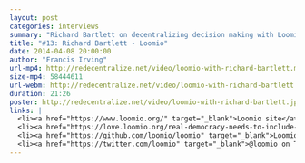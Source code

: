 ```yaml
---
layout: post
categories: interviews
summary: "Richard Bartlett on decentralizing decision making with Loomio. How can user experience help us govern ourselves? Plus crowdfunding."
title: "#13: Richard Bartlett - Loomio"
date: 2014-04-08 20:00:00
author: "Francis Irving"
url-mp4: http://redecentralize.net/video/loomio-with-richard-bartlett.mp4
size-mp4: 58444611
url-webm: http://redecentralize.net/video/loomio-with-richard-bartlett.webm
duration: 21:26
poster: http://redecentralize.net/video/loomio-with-richard-bartlett.jpg
links: |
  <li><a href="https://www.loomio.org/" target="_blank">Loomio site</a></li>
  <li><a href="https://love.loomio.org/real-democracy-needs-to-include-everyone" target="_blank">Crowdfunding</a></li>
  <li><a href="https://github.com/loomio/loomio" target="_blank">Loomio Github</a></li>
  <li><a href="https://twitter.com/loomio" target="_blank">@loomio on Twitter</a></li>
---
```

